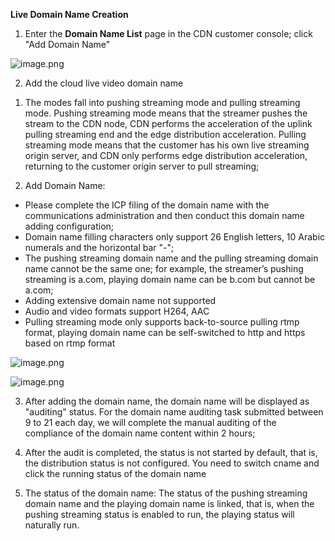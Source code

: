 **Live Domain Name Creation**

1. Enter the **Domain Name List** page in the CDN customer console; click "Add Domain Name"

![image.png](https://img1.jcloudcs.com/cms/8060a399-d9b1-49e4-9842-b033298704f120180514184345.png)

2. Add the cloud live video domain name

1) The modes fall into pushing streaming mode and pulling streaming mode. Pushing streaming mode means that the streamer pushes the stream to the CDN node, CDN performs the acceleration of the uplink pulling streaming end and the edge distribution acceleration. Pulling streaming mode means that the customer has his own live streaming origin server, and CDN only performs edge distribution acceleration, returning to the customer origin server to pull streaming;

2) Add Domain Name:

- Please complete the ICP filing of the domain name with the communications administration and then conduct this domain name adding configuration; 
- Domain name filling characters only support 26 English letters, 10 Arabic numerals and the horizontal bar "-";
- The pushing streaming domain name and the pulling streaming domain name cannot be the same one; for example, the streamer’s pushing streaming is a.com, playing domain name can be b.com but cannot be a.com;
- Adding extensive domain name not supported
- Audio and video formats support H264, AAC
- Pulling streaming mode only supports back-to-source pulling rtmp format, playing domain name can be self-switched to http and https based on rtmp format

![image.png](https://img1.jcloudcs.com/cms/e88c953b-d500-49b3-a16a-024e572585ad20180514202416.png)

![image.png](https://img1.jcloudcs.com/cms/cb088c7c-ea22-476f-8c42-e05b953e2b8320180514202823.png)

3. After adding the domain name, the domain name will be displayed as "auditing" status. For the domain name auditing task submitted between 9 to 21 each day, we will complete the manual auditing of the compliance of the domain name content within 2 hours;

4. After the audit is completed, the status is not started by default, that is, the distribution status is not configured. You need to switch cname and click the running status of the domain name

5. The status of the domain name: The status of the pushing streaming domain name and the playing domain name is linked, that is, when the pushing streaming status is enabled to run, the playing status will naturally run.